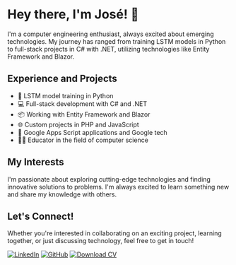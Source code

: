 # Hey there, I'm José! 👋

I'm a computer engineering enthusiast, always excited about emerging technologies. My journey has ranged from training LSTM models in Python to full-stack projects in C# with .NET, utilizing technologies like Entity Framework and Blazor.

## Experience and Projects

- 🧠 LSTM model training in Python
- 💻 Full-stack development with C# and .NET
- 📦 Working with Entity Framework and Blazor
- 🌐 Custom projects in PHP and JavaScript
- 📱 Google Apps Script applications and Google tech
- 👨‍🏫 Educator in the field of computer science

## My Interests

I'm passionate about exploring cutting-edge technologies and finding innovative solutions to problems. I'm always excited to learn something new and share my knowledge with others.

## Let's Connect!

Whether you're interested in collaborating on an exciting project, learning together, or just discussing technology, feel free to get in touch!

[![LinkedIn](https://img.shields.io/badge/LinkedIn-Perfil%20Profesional-blue?style=for-the-badge&logo=linkedin)](https://www.linkedin.com/in/jos%C3%A9-tapia-jara-46b909265/)
[![GitHub](https://img.shields.io/badge/GitHub-Perfil%20Personal-black?style=for-the-badge&logo=github)](https://github.com/josetapia97)
[![Download CV](https://img.shields.io/badge/Download%20CV-PDF-green?style=for-the-badge)](https://drive.google.com/file/d/1ElLpQdO1C7As-FB1lB1_aQBODW7gNFB3/view?usp=sharing)

